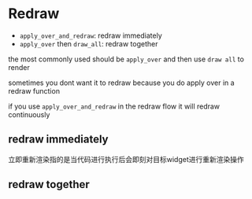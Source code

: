 # Redraw

- `apply_over_and_redraw`: redraw immediately
- `apply_over` then `draw_all`: redraw together

the most commonly used should be `apply_over` and then use `draw all` to render

sometimes you dont want it to redraw because you do apply over in a redraw function

if you use `apply_over_and_redraw` in the redraw flow it will redraw continuously

## redraw immediately

立即重新渲染指的是当代码进行执行后会即刻对目标widget进行重新渲染操作

## redraw together

